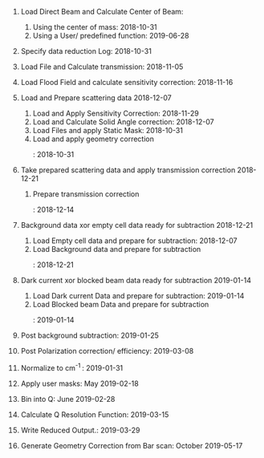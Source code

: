 
1. Load Direct Beam and Calculate Center of Beam:
    1. Using the center of mass: 2018-10-31
    1. Using a User/ predefined function: 2019-06-28

1. Specify data reduction Log: 2018-10-31

1. Load File and Calculate transmission: 2018-11-05

1. Load Flood Field and calculate sensitivity correction: 2018-11-16

1. Load and Prepare scattering data 2018-12-07
     1. Load and Apply Sensitivity Correction: 2018-11-29
     1. Load and Calculate Solid Angle correction: 2018-12-07
     1. Load Files and apply Static Mask: 2018-10-31
     1. Load and apply geometry correction<p>: 2018-10-31

1. Take prepared scattering data and apply transmission correction 2018-12-21
    1. Prepare transmission correction<p>: 2018-12-14

1. Background data xor empty cell data ready for subtraction 2018-12-21
   1. Load Empty cell data and prepare for subtraction: 2018-12-07
   1. Load Background data and prepare for subtraction<p>: 2018-12-21

1. Dark current xor blocked beam data ready for subtraction 2019-01-14
   1. Load Dark current Data and prepare for subtraction: 2019-01-14
   1. Load Blocked beam Data and prepare for subtraction<p>: 2019-01-14

1. Post background subtraction: 2019-01-25

1. Post Polarization correction/ efficiency: 2019-03-08

1. Normalize to cm<sup>-1 </sup>: 2019-01-31

1. Apply user masks: May 2019-02-18

1. Bin into Q: June 2019-02-28

1. Calculate Q Resolution Function: 2019-03-15

1. Write Reduced Output.: 2019-03-29

1. Generate Geometry Correction from Bar scan: October 2019-05-17
